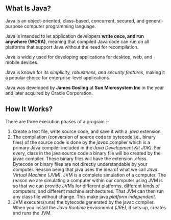 ## What Is Java?

Java is an object-oriented, class-based,  concurrent, secured, and general-purpose computer programming language.

Java is intended to let application developers **write once, and run anywhere (WORA)**, meaning that compiled Java code can run on all platforms that support Java without the need for recompilation.

Java is widely used for developing applications for desktop, web, and mobile devices.

Java is known for its *simplicity, robustness, and security features*, making it a popular choice for enterprise-level applications.

Java was developed by **James Gosling** at **Sun Microsystem Inc** in the year and later acquired by Oracle Corporation.

## How It Works?

There are three execution phases of a program :-

1. Create a text file, write source code, and save it with a *.java* extension.
2. The compilation (conversion of source code to bytecode i.e., binary files) of the source code is done by the *javac* compiler which is a primary Java compiler included in the *Java Development Kit JDK)*. For every, class in the java source code a binary file will be created by the javac compiler. These binary files will have the extension *.class*. Bytecode or binary files are not directly understandable by your computer. Reason being that java uses the idea of what we call *Java Virtual Machine (JVM)*. JVM is a complete simulation of a computer. The reason we are simulating a computer within our computer using JVM is so that we can provide JVMs for different platforms, different kinds of computers, and different machine architectures. That JVM can then run any class file without change. This make java *platform independent*.
3. JVM executes(runs) the bytecode generated by the javac compiler. When you install the *Java Runtime Environment (JRE)*, it sets up, creates and runs the JVM.